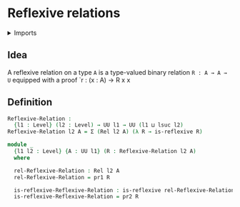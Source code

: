 #  Reflexive relations

<details><summary>Imports</summary>
```agda
module foundation.reflexive-relations where
open import foundation.binary-relations
open import foundation.dependent-pair-types
open import foundation.universe-levels
```
</details>

## Idea

A reflexive relation on a type `A` is a type-valued binary relation `R : A → A → U` equipped with a proof `r : (x : A) → R x x

## Definition

```agda
Reflexive-Relation :
  {l1 : Level} (l2 : Level) → UU l1 → UU (l1 ⊔ lsuc l2)
Reflexive-Relation l2 A = Σ (Rel l2 A) (λ R → is-reflexive R)

module _
  {l1 l2 : Level} {A : UU l1} (R : Reflexive-Relation l2 A)
  where

  rel-Reflexive-Relation : Rel l2 A
  rel-Reflexive-Relation = pr1 R

  is-reflexive-Reflexive-Relation : is-reflexive rel-Reflexive-Relation
  is-reflexive-Reflexive-Relation = pr2 R
```
